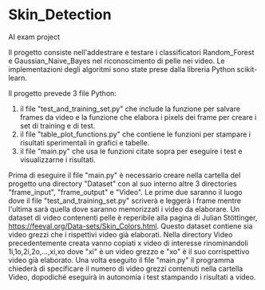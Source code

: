 # Skin_Detection
AI exam project

Il progetto consiste nell'addestrare e testare i classificatori Random_Forest e Gaussian_Naive_Bayes nel riconoscimento di pelle nei video. Le implementazioni degli algoritmi sono
state prese dalla libreria Python scikit-learn.

Il progetto prevede 3 file Python:
1) il file "test_and_training_set.py" che include la funzione per salvare frames da video e la funzione che elabora i pixels dei frame per creare i set di training e di test.
2) il file "table_plot_functions.py" che contiene le funzioni per stampare i risultati sperimentali in grafici e tabelle.
3) il file "main.py" che usa le funzioni citate sopra per eseguire i test e visualizzarne i risultati.

Prima di eseguire il file "main.py" è necessario creare nella cartella del progetto una directory "Dataset" con al suo interno altre 3 directories "frame_input", "frame_output" e
"Video". Le prime due saranno il luogo dove il file "test_and_training_set.py" scriverà e leggerà i frame mentre l'ultima sarà quella dove saranno memorizzati i video da elaborare.
Un dataset di video contenenti pelle è reperibile alla pagina di Julian Stöttinger, https://feeval.org/Data-sets/Skin_Colors.html. Questo dataset contiene sia video grezzi che 
i rispettivi video già elaborati. Nella directory Video precedentemente creata vanno copiati x video di interesse rinominandoli 1i,1o,2i,2o,...,xi,xo dove "xi" è un video grezzo e
"xo" è il suo corrispettivo video già elaborato.
Una volta eseguito il file "main.py" il programma chiederà di specificare il numero di video grezzi contenuti nella cartella Video, dopodiché eseguirà in autonomia i test stampando
i risultati a video.





